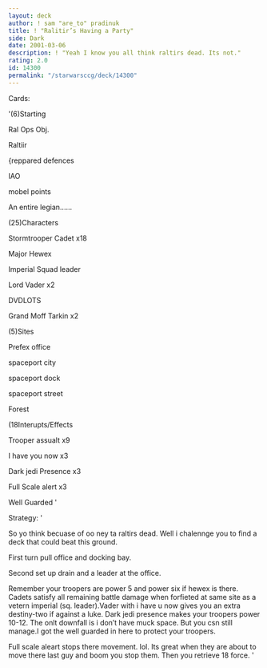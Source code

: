 ```yaml
---
layout: deck
author: ! sam "are_to" pradinuk
title: ! "Ralitir’s Having a Party"
side: Dark
date: 2001-03-06
description: ! "Yeah I know you all think raltirs dead. Its not."
rating: 2.0
id: 14300
permalink: "/starwarsccg/deck/14300"
---
```

Cards: 

'(6)Starting

Ral Ops Obj.

Raltiir

{reppared defences

IAO

mobel points

An entire legian......


(25)Characters

Stormtrooper Cadet x18

Major Hewex

Imperial Squad leader

Lord Vader x2

DVDLOTS

Grand Moff Tarkin x2


(5)Sites

Prefex office

spaceport city

spaceport dock

spaceport street

Forest


(18Interupts/Effects

Trooper assualt x9

I have you now x3

Dark jedi Presence x3

Full Scale alert x3

Well Guarded '

Strategy: '

So yo think becuase of oo ney ta raltirs dead. Well i chalennge you to find a deck that could beat this ground.


First turn pull office and docking bay.

Second set up drain and a leader at the office.

Remember your troopers are power 5 and power six if hewex is there. Cadets satisfy all remaining battle damage when forfieted at same site as a vetern imperial (sq. leader).Vader with i have u now gives you an extra destiny-two if against a luke. Dark jedi presence makes your troopers power 10-12. The onlt downfall is i don’t have muck space. But you csn still manage.I got the well guarded in here to protect your troopers.

Full scale aleart stops there movement. lol. Its great when they are about to move there last guy and boom you stop them. Then you retrieve 18 force.  '

